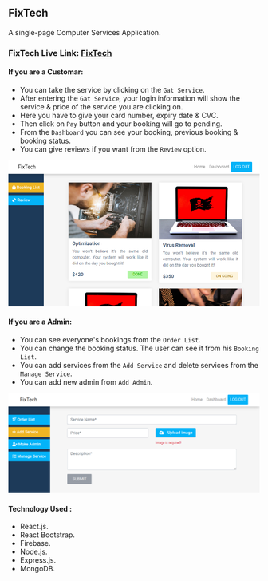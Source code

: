 ## FixTech

A single-page Computer Services Application.

### FixTech Live Link: [FixTech](https://fixtech-hr.web.app)

#### If you are a Customar:

-   You can take the service by clicking on the `Gat Service`.
-   After entering the `Gat Service`, your login information will show the service & price of the service you are clicking on.
-   Here you have to give your card number, expiry date & CVC.
-   Then click on `Pay` button and your booking will go to pending.
-   From the `Dashboard` you can see your booking, previous booking & booking status.
-   You can give reviews if you want from the `Review` option.

![Booking List](./src/image/booking-list.png)

#### If you are a Admin:

-   You can see everyone's bookings from the `Order List`.
-   You can change the booking status. The user can see it from his `Booking List`.
-   You can add services from the `Add Service` and delete services from the `Manage Service`.
-   You can add new admin from `Add Admin`.

![Add Service](./src/image/add-resvices.png)

#### Technology Used :

-   React.js.
-   React Bootstrap.
-   Firebase.
-   Node.js.
-   Express.js.
-   MongoDB.
